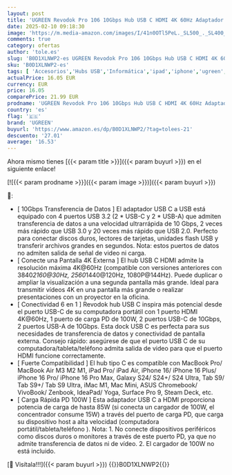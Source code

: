 ```yaml
---
layout: post
title: 'UGREEN Revodok Pro 106 10Gbps Hub USB C HDMI 4K 60Hz Adaptador Ladron Tipo C 3.2 Gen 2 PD 100W Carga Docking Station Compatible con MacBook Pro Air M3 M2 M1  iPad  iPhone 16 Plus MAX  Galaxy S24'
date: 2025-02-10 09:18:30
image: 'https://m.media-amazon.com/images/I/41n0OTl5PeL._SL500_._SL400_.jpg'
comments: true
category: ofertas
author: 'tole.es'
slug: 'B0D1XLNWP2-es UGREEN Revodok Pro 106 10Gbps Hub USB C HDMI 4K 60Hz...'
sku: 'B0D1XLNWP2-es'
tags: [ 'Accesorios','Hubs USB','Informática','ipad','iphone','ugreen','🇪🇸', ]
actualPrice: 16.05 EUR
currency: EUR
price: 16.05
comparePrice: 21.99 EUR
prodname: 'UGREEN Revodok Pro 106 10Gbps Hub USB C HDMI 4K 60Hz Adaptador Ladron Tipo C 3.2 Gen 2 PD 100W Carga Docking Station Compatible con MacBook Pro Air M3 M2 M1  iPad  iPhone 16 Plus MAX  Galaxy S24'
country: 'es'
flag: '🇪🇸'
brand: 'UGREEN'
buyurl: 'https://www.amazon.es/dp/B0D1XLNWP2/?tag=tolees-21'
descuento: '27.01'
average: '16.53'
---
```


Ahora mismo tienes [{{< param title >}}]({{< param buyurl >}}) en el siguiente enlace!

[![{{< param prodname >}}]({{< param image >}})]({{< param buyurl >}})

🔎:

- [ 10Gbps Transferencia de Datos ] El adaptador USB C a USB está equipado con 4 puertos USB 3.2 (2 * USB-C y 2 * USB-A) que admiten transferencia de datos a una velocidad ultrarrápida de 10 Gbps, 2 veces más rápido que USB 3.0 y 20 veces más rápido que USB 2.0. Perfecto para conectar discos duros, lectores de tarjetas, unidades flash USB y transferir archivos grandes en segundos. Nota: estos puertos de datos no admiten salida de señal de video ni carga.
- [ Conecte una Pantalla 4K Externa ] El hub USB C HDMI admite la resolución máxima 4K@60Hz (compatible con versiones anteriores con 3840*2160@30Hz, 2560*1440@120Hz, 1080P@144Hz). Puede duplicar o ampliar la visualización a una segunda pantalla más grande. Ideal para transmitir vídeos 4K en una pantalla más grande o realizar presentaciones con un proyector en la oficina.
- [ Conectividad 6 en 1 ] Revodok hub USB C inspira más potencial desde el puerto USB-C de su computadora portátil con 1 puerto HDMI 4K@60Hz, 1 puerto de carga PD de 100W, 2 puertos USB-C de 10Gbps, 2 puertos USB-A de 10Gbps. Esta dock USB C es perfecta para sus necesidades de transferencia de datos y conectividad de pantalla externa. Consejo rápido: asegúrese de que el puerto USB C de su computadora/tableta/teléfono admita salida de video para que el puerto HDMI funcione correctamente.
- [ Fuerte Compatibilidad ] El hub tipo C es compatible con MacBook Pro/ MacBook Air M3 M2 M1, iPad Pro/ iPad Air, iPhone 16/ iPhone 16 Plus/ iPhone 16 Pro/ iPhone 16 Pro Max, Galaxy S24/ S24+/ S24 Ultra, Tab S9/ Tab S9+/ Tab S9 Ultra, iMac M1, Mac Mini, ASUS Chromebook/ VivoBook/ Zenbook, IdeaPad/ Yoga, Surface Pro 9, Steam Deck, etc.
- [ Carga Rápida PD 100W ] Esta adaptador USB C a HDMI proporciona potencia de carga de hasta 85W (si conecta un cargador de 100W, el concentrador consume 15W) a través del puerto de carga PD, que carga su dispositivo host a alta velocidad (computadora portátil/tableta/teléfono ). Nota: 1. No conecte dispositivos periféricos como discos duros o monitores a través de este puerto PD, ya que no admite transferencia de datos ni de vídeo. 2. El cargador de 100W no está incluido.

[🛒 Visítala!!!]({{< param buyurl >}})
{{<world>}}B0D1XLNWP2{{</world>}}
